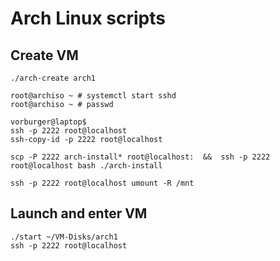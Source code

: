 # Arch Linux scripts

## Create VM

    ./arch-create arch1

    root@archiso ~ # systemctl start sshd
    root@archiso ~ # passwd

    vorburger@laptop$
    ssh -p 2222 root@localhost
    ssh-copy-id -p 2222 root@localhost

    scp -P 2222 arch-install* root@localhost:  &&  ssh -p 2222 root@localhost bash ./arch-install

    ssh -p 2222 root@localhost umount -R /mnt


## Launch and enter VM

    ./start ~/VM-Disks/arch1
    ssh -p 2222 root@localhost
